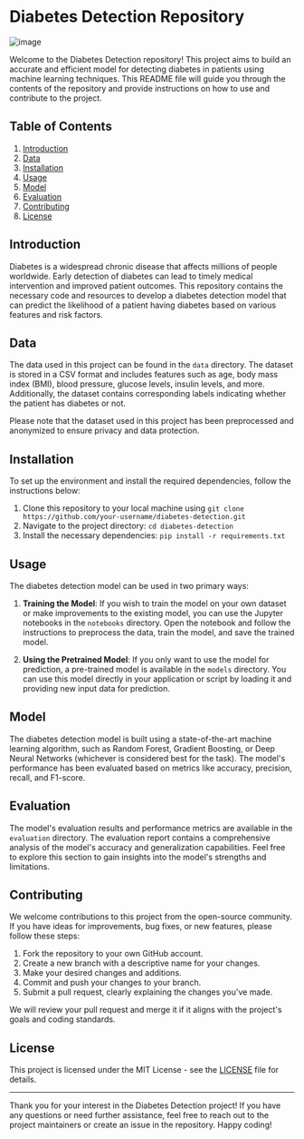 # Diabetes Detection Repository

![image](https://github.com/NANDA4528/Diabetes_prediction/assets/121653749/ba289266-1e3f-4153-96df-a7310afde347)


Welcome to the Diabetes Detection repository! This project aims to build an accurate and efficient model for detecting diabetes in patients using machine learning techniques. This README file will guide you through the contents of the repository and provide instructions on how to use and contribute to the project.

## Table of Contents

1. [Introduction](#introduction)
2. [Data](#data)
3. [Installation](#installation)
4. [Usage](#usage)
5. [Model](#model)
6. [Evaluation](#evaluation)
7. [Contributing](#contributing)
8. [License](#license)

## Introduction

Diabetes is a widespread chronic disease that affects millions of people worldwide. Early detection of diabetes can lead to timely medical intervention and improved patient outcomes. This repository contains the necessary code and resources to develop a diabetes detection model that can predict the likelihood of a patient having diabetes based on various features and risk factors.

## Data

The data used in this project can be found in the `data` directory. The dataset is stored in a CSV format and includes features such as age, body mass index (BMI), blood pressure, glucose levels, insulin levels, and more. Additionally, the dataset contains corresponding labels indicating whether the patient has diabetes or not.

Please note that the dataset used in this project has been preprocessed and anonymized to ensure privacy and data protection.

## Installation

To set up the environment and install the required dependencies, follow the instructions below:

1. Clone this repository to your local machine using `git clone https://github.com/your-username/diabetes-detection.git`
2. Navigate to the project directory: `cd diabetes-detection`
3. Install the necessary dependencies: `pip install -r requirements.txt`

## Usage

The diabetes detection model can be used in two primary ways:

1. **Training the Model**: If you wish to train the model on your own dataset or make improvements to the existing model, you can use the Jupyter notebooks in the `notebooks` directory. Open the notebook and follow the instructions to preprocess the data, train the model, and save the trained model.

2. **Using the Pretrained Model**: If you only want to use the model for prediction, a pre-trained model is available in the `models` directory. You can use this model directly in your application or script by loading it and providing new input data for prediction.

## Model

The diabetes detection model is built using a state-of-the-art machine learning algorithm, such as Random Forest, Gradient Boosting, or Deep Neural Networks (whichever is considered best for the task). The model's performance has been evaluated based on metrics like accuracy, precision, recall, and F1-score.

## Evaluation

The model's evaluation results and performance metrics are available in the `evaluation` directory. The evaluation report contains a comprehensive analysis of the model's accuracy and generalization capabilities. Feel free to explore this section to gain insights into the model's strengths and limitations.

## Contributing

We welcome contributions to this project from the open-source community. If you have ideas for improvements, bug fixes, or new features, please follow these steps:

1. Fork the repository to your own GitHub account.
2. Create a new branch with a descriptive name for your changes.
3. Make your desired changes and additions.
4. Commit and push your changes to your branch.
5. Submit a pull request, clearly explaining the changes you've made.

We will review your pull request and merge it if it aligns with the project's goals and coding standards.

## License

This project is licensed under the MIT License - see the [LICENSE](LICENSE) file for details.

---

Thank you for your interest in the Diabetes Detection project! If you have any questions or need further assistance, feel free to reach out to the project maintainers or create an issue in the repository. Happy coding!
